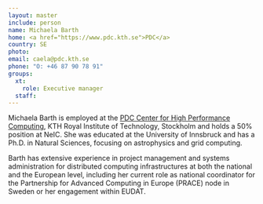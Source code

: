 ```yaml
---
layout: master
include: person
name: Michaela Barth
home: <a href="https://www.pdc.kth.se">PDC</a>
country: SE
photo:
email: caela@pdc.kth.se
phone: "O: +46 87 90 78 91"
groups:
  xt:
    role: Executive manager
  staff:
---
```


Michaela Barth is employed at the
[PDC Center for High Performance Computing](https://www.pdc.kth.se), KTH Royal
Institute of Technology, Stockholm and holds a 50% position at NeIC. She
was educated at the University of Innsbruck and has a Ph.D. in Natural Sciences,
focusing on astrophysics and grid computing.

Barth has extensive experience in project management and systems administration
for distributed computing infrastructures at both the national and the European
level, including her current role as national coordinator for the Partnership
for Advanced Computing in Europe (PRACE) node in Sweden or her engagement within
EUDAT.
